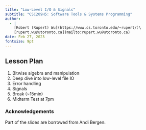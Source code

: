 ```yaml
---
title: "Low-Level I/O & Signals"
subtitle: "CSC209H5: Software Tools & Systems Programming"
author:
  - |
    [Robert (Rupert) Wu](https://www.cs.toronto.edu/~rupert/)\
    [rupert.wu@utoronto.ca](mailto:rupert.wu@utoronto.ca)
date: Feb 27, 2023
fontsize: 9pt
---
```


## Lesson Plan

1. Bitwise algebra and manipulation
2. Deep dive into low-level file IO
3. Error handling
4. Signals
5. Break (~15min)
6. Midterm Test at 7pm

### Acknowledgements

Part of the slides are borrowed from Andi Bergen.
